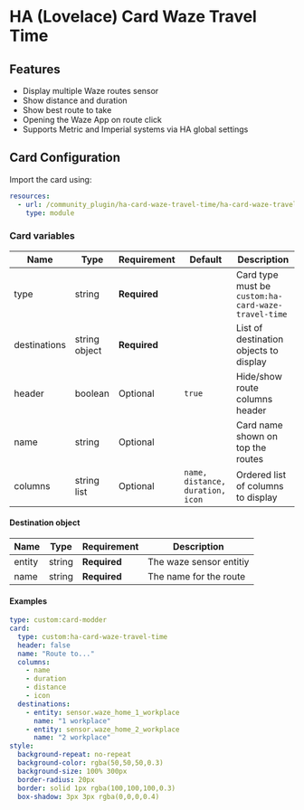 # HA (Lovelace) Card Waze Travel Time

## Features

* Display multiple Waze routes sensor
* Show distance and duration
* Show best route to take
* Opening the Waze App on route click
* Supports Metric and Imperial systems via HA global settings

## Card Configuration    

Import the card using:

```yaml
resources:
  - url: /community_plugin/ha-card-waze-travel-time/ha-card-waze-travel-time.js
    type: module
```
### Card variables

| **Name**     | **Type**      | **Requirement** | **Default**                       | Description                                         |
|--------------|---------------|-----------------|-----------------------------------|-----------------------------------------------------|
| type         | string        | **Required**    |                                   | Card type must be `custom:ha-card-waze-travel-time` |
| destinations | string object | **Required**    |                                   | List of destination objects to display              |
| header       | boolean       | Optional        | `true`                            | Hide/show route columns header                      |
| name         | string        | Optional        |                                   | Card name shown on top the routes                   |
| columns      | string list   | Optional        | `name, distance, duration, icon`  | Ordered list of columns to display                  |

#### Destination object    

| **Name** | **Type** | **Requirement** | Description
|----------|----------|-----------------|-----------
| entity   | string   | **Required**    | The waze sensor entitiy 
| name     | string   | **Required**    | The name for the route

#### Examples

```yaml
type: custom:card-modder
card:
  type: custom:ha-card-waze-travel-time
  header: false
  name: "Route to..."
  columns:
    - name
    - duration
    - distance
    - icon
  destinations:
    - entity: sensor.waze_home_1_workplace
      name: "1 workplace"
    - entity: sensor.waze_home_2_workplace
      name: "2 workplace"
style:
  background-repeat: no-repeat
  background-color: rgba(50,50,50,0.3)
  background-size: 100% 300px
  border-radius: 20px
  border: solid 1px rgba(100,100,100,0.3)
  box-shadow: 3px 3px rgba(0,0,0,0.4)
```
